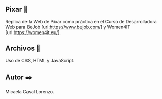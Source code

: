 ## Pixar 🚀
 
Replica de la Web de Pixar como práctica en el Curso de Desarrolladora Web 
para BeJob [url:https://www.bejob.com/] y Women4IT [url:https://women4it.eu/].

## Archivos 🚀

Uso de CSS, HTML y JavaScript.

## Autor ✒️

Micaela Casal Lorenzo.
